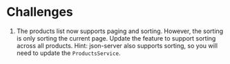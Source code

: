 # Challenges

1. The products list now supports paging and sorting. However, the sorting is only sorting the current page. Update the feature to support sorting across all products. Hint: json-server also supports sorting, so you will need to update the `ProductsService`.


